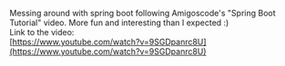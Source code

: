 Messing around with spring boot following Amigoscode's "Spring Boot Tutorial" video. More fun and interesting than I expected :)  
Link to the video:  
[https://www.youtube.com/watch?v=9SGDpanrc8U](https://www.youtube.com/watch?v=9SGDpanrc8U)
